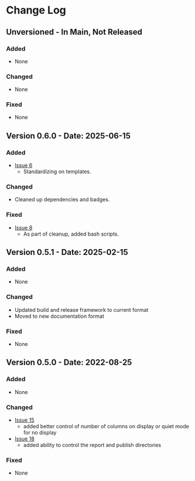 # Change Log

## Unversioned - In Main, Not Released

<!--- pyml disable-next-line no-duplicate-heading-->
### Added

- None

<!--- pyml disable-next-line no-duplicate-heading-->
### Changed

- None

<!--- pyml disable-next-line no-duplicate-heading-->
### Fixed

- None

## Version 0.6.0 - Date: 2025-06-15

<!--- pyml disable-next-line no-duplicate-heading-->
### Added

- [Issue 6](https://github.com/jackdewinter/pyscan/issues/6)
    - Standardizing on templates.

<!--- pyml disable-next-line no-duplicate-heading-->
### Changed

- Cleaned up dependencies and badges.

<!--- pyml disable-next-line no-duplicate-heading-->
### Fixed

- [Issue 8](https://github.com/jackdewinter/pyscan/issues/8)
    - As part of cleanup, added bash scripts.

## Version 0.5.1 - Date: 2025-02-15

<!--- pyml disable-next-line no-duplicate-heading-->
### Added

- None

<!--- pyml disable-next-line no-duplicate-heading-->
### Changed

- Updated build and release framework to current format
- Moved to new documentation format

<!--- pyml disable-next-line no-duplicate-heading-->
### Fixed

- None

## Version 0.5.0 - Date: 2022-08-25

<!--- pyml disable-next-line no-duplicate-heading-->
### Added

- None

<!--- pyml disable-next-line no-duplicate-heading-->
### Changed

- [Issue 15](https://github.com/jackdewinter/pyscan/issues/15)
    - added better control of number of columns on display or quiet mode for no display
- [Issue 18](https://github.com/jackdewinter/pyscan/issues/18)
    - added ability to control the report and publish directories

<!--- pyml disable-next-line no-duplicate-heading-->
### Fixed

- None
